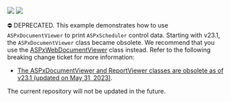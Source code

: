 <!-- default badges list -->
[![](https://img.shields.io/badge/Open_in_DevExpress_Support_Center-FF7200?style=flat-square&logo=DevExpress&logoColor=white)](https://supportcenter.devexpress.com/ticket/details/E1625)
[![](https://img.shields.io/badge/📖_How_to_use_DevExpress_Examples-e9f6fc?style=flat-square)](https://docs.devexpress.com/GeneralInformation/403183)
<!-- default badges end -->
⛔ DEPRECATED. This example demonstrates how to use `ASPxDocumentViewer` to print `ASPxScheduler` control data. Starting with v23.1, the `ASPxDocumentViewer` class became obsolete. We recommend that you use the [ASPxWebDocumentViewer](https://docs.devexpress.com/XtraReports/DevExpress.XtraReports.Web.ASPxWebDocumentViewer) class instead. Refer to the following breaking change ticket for more information: 

* [The ASPxDocumentViewer and ReportViewer classes are obsolete as of v23.1 (updated on May 31, 2023)](https://supportcenter.devexpress.com/ticket/details/bc4904/the-aspxdocumentviewer-and-reportviewer-classes-became-obsolete-updated-on-may-31-2023).

The current repository will not be updated in the future.
